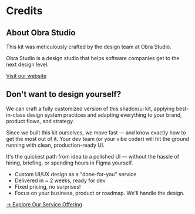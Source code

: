 # Credits

## About Obra Studio

This kit was meticulously crafted by the design team at Obra Studio.

Obra Studio is a design studio that helps software companies get to the next design level.

[Visit our website](http://obra.studio/)

## Don't want to design yourself?

We can craft a fully customized version of this shadcn/ui kit, applying best-in-class design system practices and adapting everything to your brand, product flows, and strategy.

Since we built this kit ourselves, we move fast — and know exactly how to get the most out of it. Your dev team (or your vibe coder) will hit the ground running with clean, production-ready UI.

It's the quickest path from idea to a polished Ul — without the hassle of hiring, briefing, or spending hours in Figma yourself.

* Custom UI/UX design as a "done-for-you" service
* Delivered in ~ 2 weeks, ready for dev
* Fixed pricing, no surprises!
* Focus on your business, product or roadmap. We'll handle the design.

[→ Explore Our Service Offering](http://obra.studio/design-services)

